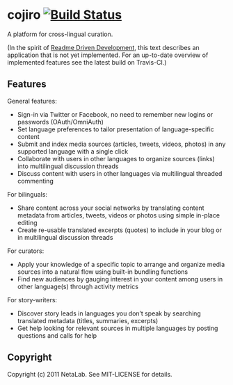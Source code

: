 cojiro [![Build Status](https://secure.travis-ci.org/netalab/cojiro.png)](http://travis-ci.org/netalab/cojiro) 
======

A platform for cross-lingual curation.

(In the spirit of [Readme Driven Development](http://tom.preston-werner.com/2010/08/23/readme-driven-development.html), this text describes an application that is not yet implemented. For an up-to-date overview of implemented features see the latest build on Travis-CI.)

Features
--------

General features:

* Sign-in via Twitter or Facebook, no need to remember new logins or passwords (OAuth/OmniAuth)
* Set language preferences to tailor presentation of language-specific content
* Submit and index media sources (articles, tweets, videos, photos) in any supported language with a single click
* Collaborate with users in other languages to organize sources (links) into multilingual discussion threads
* Discuss content with users in other languages via multilingual threaded commenting

For bilinguals:

* Share content across your social networks by translating content metadata from articles, tweets, videos or photos using simple in-place editing
* Create re-usable translated excerpts (quotes) to include in your blog or in multilingual discussion threads

For curators:

* Apply your knowledge of a specific topic to arrange and organize media sources into a natural flow using built-in bundling functions
* Find new audiences by gauging interest in your content among users in other language(s) through activity metrics

For story-writers:

* Discover story leads in languages you don’t speak by searching translated metadata (titles, summaries, excerpts)
* Get help looking for relevant sources in multiple languages by posting questions and calls for help

Copyright
---------

Copyright (c) 2011 NetaLab. See MIT-LICENSE for details.
